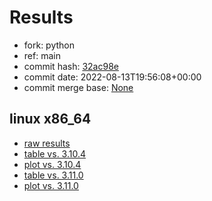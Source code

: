 # Results

- fork: python
- ref: main
- commit hash: [32ac98e](https://github.com/python/cpython/commit/32ac98e)
- commit date: 2022-08-13T19:56:08+00:00
- commit merge base: [None](https://github.com/python/cpython/commit/None)

## linux x86_64

- [raw results](bm-20220813-linux-x86_64-python-main-3.12.0a1+-32ac98e.json)
- [table vs. 3.10.4](bm-20220813-linux-x86_64-python-main-3.12.0a1+-32ac98e-vs-3.10.4.md)
- [plot vs. 3.10.4](bm-20220813-linux-x86_64-python-main-3.12.0a1+-32ac98e-vs-3.10.4.png)
- [table vs. 3.11.0](bm-20220813-linux-x86_64-python-main-3.12.0a1+-32ac98e-vs-3.11.0.md)
- [plot vs. 3.11.0](bm-20220813-linux-x86_64-python-main-3.12.0a1+-32ac98e-vs-3.11.0.png)

